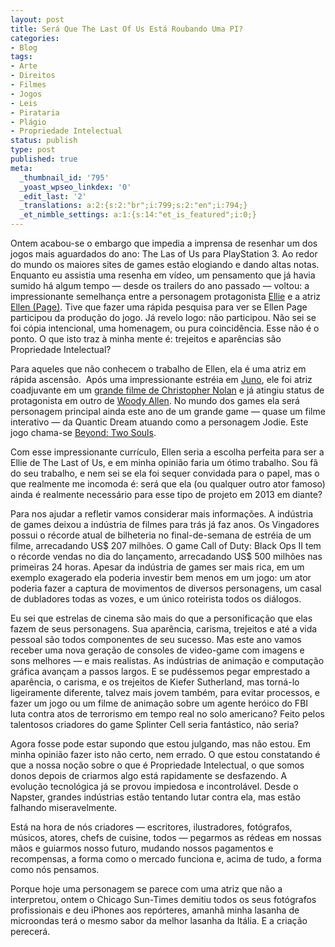 ```yaml
---
layout: post
title: Será Que The Last Of Us Está Roubando Uma PI?
categories:
- Blog
tags:
- Arte
- Direitos
- Filmes
- Jogos
- Leis
- Pirataria
- Plágio
- Propriedade Intelectual
status: publish
type: post
published: true
meta:
  _thumbnail_id: '795'
  _yoast_wpseo_linkdex: '0'
  _edit_last: '2'
  _translations: a:2:{s:2:"br";i:799;s:2:"en";i:794;}
  _et_nimble_settings: a:1:{s:14:"et_is_featured";i:0;}
---
```

Ontem acabou-se o embargo que impedia a imprensa de resenhar um dos jogos mais aguardados do ano: The Las of Us para PlayStation 3. Ao redor do mundo os maiores sites de games estão elogiando e dando altas notas. Enquanto eu assistia uma resenha em vídeo, um pensamento que já havia sumido há algum tempo — desde os trailers do ano passado — voltou: a impressionante semelhança entre a personagem protagonista <a href="https://www.google.com.br/search?q=the+last+of+us+ellie&amp;biw=1440&amp;bih=822&amp;tbm=isch&amp;tbo=u&amp;source=univ&amp;sa=X&amp;ei=WcWvUbbeIpXH4APLxIHQCQ&amp;sqi=2&amp;ved=0CCoQsAQ">Ellie</a> e a atriz <a href="https://twitter.com/EllenPage">Ellen (Page)</a>. Tive que fazer uma rápida pesquisa para ver se Ellen Page participou da produção do jogo. Já revelo logo: não participou. Não sei se foi cópia intencional, uma homenagem, ou pura coincidência. Esse não é o ponto. O que isto traz à minha mente é: trejeitos e aparências são Propriedade Intelectual?

<!--more-->

Para aqueles que não conhecem o trabalho de Ellen, ela é uma atriz em rápida ascensão.  Após uma impressionante estréia em <a href="http://www.imdb.com/title/tt0467406/">Juno</a>, ele foi atriz coadjuvante em um <a href="http://www.imdb.com/title/tt1375666/">grande filme de Christopher Nolan</a> e já atingiu status de protagonista em outro de <a href="http://www.imdb.com/title/tt1375666/">Woody Allen</a>. No mundo dos games ela será personagem principal ainda este ano de um grande game — quase um filme interativo — da Quantic Dream atuando como a personagem Jodie. Este jogo chama-se <a href="http://beyondps3.com/">Beyond: Two Souls</a>.

Com esse impressionante currículo, Ellen seria a escolha perfeita para ser a Ellie de The Last of Us, e em minha opinião faria um ótimo trabalho. Sou fã do seu trabalho, e nem sei se ela foi sequer convidada para o papel, mas o que realmente me incomoda é: será que ela (ou qualquer outro ator famoso) ainda é realmente necessário para esse tipo de projeto em 2013 em diante?

Para nos ajudar a refletir vamos considerar mais informações. A indústria de games deixou a indústria de filmes para trás já faz anos. Os Vingadores possui o récorde atual de bilheteria no final-de-semana de estréia de um filme, arrecadando US$ 207 milhões. O game Call of Duty: Black Ops II tem o récorde vendas no dia do lançamento, arrecadando US$ 500 milhões nas primeiras 24 horas. Apesar da indústria de games ser mais rica, em um exemplo exagerado ela poderia investir bem menos em um jogo: um ator poderia fazer a captura de movimentos de diversos personagens, um casal de dubladores todas as vozes, e um único roteirista todos os diálogos.

Eu sei que estrelas de cinema são mais do que a personificação que elas fazem de seus personagens. Sua aparência, carisma, trejeitos e até a vida pessoal são todos componentes de seu sucesso. Mas este ano vamos receber uma nova geração de consoles de video-game com imagens e sons melhores — e mais realistas. As indústrias de animação e computação gráfica avançam a passos largos. E se pudéssemos pegar emprestado a aparência, o carisma, e os trejeitos de Kiefer Sutherland, mas torná-lo ligeiramente diferente, talvez mais jovem também, para evitar processos, e fazer um jogo ou um filme de animação sobre um agente heróico do FBI luta contra atos de terrorismo em tempo real no solo americano? Feito pelos talentosos criadores do game Splinter Cell seria fantástico, não seria?

Agora fosse pode estar supondo que estou julgando, mas não estou. Em minha opinião fazer isto não certo, nem errado. O que estou constatando é que a nossa noção sobre o que é Propriedade Intelectual, o que somos donos depois de criarmos algo está rapidamente se desfazendo. A evolução tecnológica já se provou impiedosa e incontrolável. Desde o Napster, grandes indústrias estão tentando lutar contra ela, mas estão falhando miseravelmente.

Está na hora de nós criadores — escritores, ilustradores, fotógrafos, músicos, atores, chefs de cuisine, todos — pegarmos as rédeas em nossas mãos e guiarmos nosso futuro, mudando nossos pagamentos e recompensas, a forma como o mercado funciona e, acima de tudo, a forma como nós pensamos.

Porque hoje uma personagem se parece com uma atriz que não a interpretou, ontem o Chicago Sun-Times demitiu todos os seus fotógrafos profissionais e deu iPhones aos repórteres, amanhã minha lasanha de microondas terá o mesmo sabor da melhor lasanha da Itália. E a criação perecerá.
